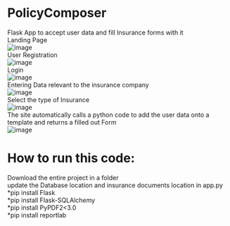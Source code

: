 # PolicyComposer
Flask App to accept user data and fill Insurance forms with it<br>
Landing Page<br>
![image](https://github.com/rohankant/PolicyComposer/assets/85503948/9cbf135a-e64a-4733-b56a-ed93176799de)<br>
User Registration <br>
![image](https://github.com/rohankant/PolicyComposer/assets/85503948/fb3853f8-6667-4dde-906b-c664fcf36bf0)<br>
Login <br>
![image](https://github.com/rohankant/PolicyComposer/assets/85503948/6efd9772-e4d7-4eaa-b60e-7461057d146a)<br>
Entering Data relevant to the insurance company <br>
![image](https://github.com/rohankant/PolicyComposer/assets/85503948/69f54bd2-66a4-4307-8e9d-b1a85b6b2181)<br>
Select the type of Insurance <br>
![image](https://github.com/rohankant/PolicyComposer/assets/85503948/f3e8fee3-4330-4f01-b66a-cbf6f867a74a)<br>
The site automatically calls a python code to add the user data onto a template and returns a filled out Form <br>
![image](https://github.com/rohankant/PolicyComposer/assets/85503948/a1341d17-bdbc-42c7-9a97-11b96e07c61c)<br>
# How to run this code:
Download the entire project in a folder<br>
update the Database location and insurance documents location in app.py <br>
*pip install Flask<br>
*pip install Flask-SQLAlchemy<br>
*pip install PyPDF2<3.0<br>
*pip install reportlab<br>
